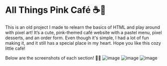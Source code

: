 # All Things Pink Café ☕🎀

This is an old project I made to relearn the basics of HTML and play around with pixel art! It’s a cute, pink-themed café website with a pastel menu, pixel desserts, and an order form.
Even though it's simple, I had a lot of fun making it, and it still has a special place in my heart. Hope you like this cozy little café! 

Below are the screenshots of each section! 📸💕
![image](https://github.com/user-attachments/assets/10bfdfa7-8fa5-4e4f-950c-22676ee49674)
![image](https://github.com/user-attachments/assets/ef63a5dd-71d4-4dbd-b43b-91a9803e074a)
![image](https://github.com/user-attachments/assets/c09d30fb-b0b5-4f33-99ec-4c82bfcb8781)


